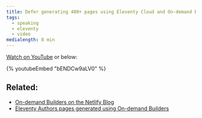 ```yaml
---
title: Defer generating 400+ pages using Eleventy Cloud and On-demand Builders
tags:
  - speaking
  - eleventy
  - video
medialength: 8 min
---
```

[Watch on YouTube](https://www.youtube.com/watch?v=bENDCw9aLV0) or below:

{% youtubeEmbed "bENDCw9aLV0" %}

## Related:

* [On-demand Builders on the Netlify Blog](https://www.netlify.com/blog/2021/04/14/faster-builds-for-large-sites-on-netlify-with-on-demand-builders-now-in-early-access/)
* [Eleventy Authors pages generated using On-demand Builders](https://fns-demo-cloud--11ty.netlify.app/authors/)
